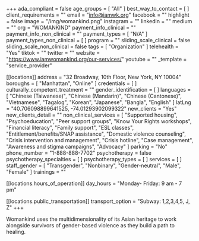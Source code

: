 +++
ada_compliant = false
age_groups = [ "All" ]
best_way_to_contact = [ ]
client_requirements = ""
email = "info@iamwk.org"
facebook = ""
highlight = false
image = "/img/womankind.png"
instagram = ""
linkedin = ""
medium = ""
org = "WOMANKIND"
payment_info_clinical = ""
payment_info_non_clinical = ""
payment_types = [ "N/A" ]
payment_types_non_clinical = [ ]
program = ""
sliding_scale_clinical = false
sliding_scale_non_clinical = false
tags = [ "Organization" ]
telehealth = "Yes"
tiktok = ""
twitter = ""
website = "https://www.iamwomankind.org/our-services/"
youtube = ""
_template = "service_provider"

[[locations]]
address = "32 Broadway, 10th Floor, New York, NY 10004"
boroughs = [ "Manhattan", "Online" ]
credentials = [ ]
culturally_competent_treatment = ""
gender_identification = [ ]
languages = [
  "Chinese (Taiwanese)",
  "Chinese (Mandarin)",
  "Chinese (Cantonese)",
  "Vietnamese",
  "Tagalog",
  "Korean",
  "Japanese",
  "Bangla",
  "English"
]
latLng = "40.706098899641525, -74.01293902099322"
new_clients = "Yes"
new_clients_detail = ""
non_clinical_services = [
  "Supported housing",
  "Psychoeducation",
  "Peer support groups",
  "Know Your Rights workshops",
  "Financial literacy",
  "Family support",
  "ESL classes",
  "Entitlement/benefits/SNAP assistance",
  "Domestic violence counseling",
  "Crisis intervention and management",
  "Crisis hotline",
  "Case management",
  "Awareness and stigma campaigns",
  "Advocacy"
]
parking = "No"
phone_number = "1-888-888-7702"
psychotherapy = false
psychotherapy_specialties = [ ]
psychotherapy_types = [ ]
services = [ ]
staff_gender = [
  "Transgender",
  "Nonbinary",
  "Gender-neutral",
  "Male",
  "Female"
]
trainings = ""

  [[locations.hours_of_operation]]
  day_hours = "Monday- Friday: 9 am - 7 pm"

  [[locations.public_transportation]]
  transport_option = "Subway: 1,2,3,4,5, J, Z"
+++

Womankind uses the multidimensionality of its Asian heritage to work alongside survivors of gender-based violence as they build a path to healing.
